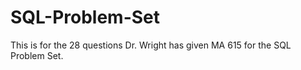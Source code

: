 # SQL-Problem-Set

This is for the 28 questions Dr. Wright has given MA 615 for the SQL Problem Set.
